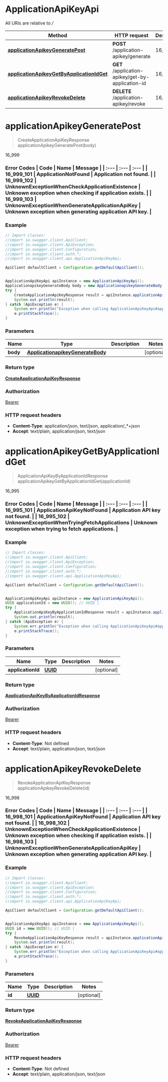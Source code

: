 # ApplicationApiKeyApi

All URIs are relative to */*

Method | HTTP request | Description
------------- | ------------- | -------------
[**applicationApikeyGeneratePost**](ApplicationApiKeyApi.md#applicationApikeyGeneratePost) | **POST** /application-apikey/generate | 16_999
[**applicationApikeyGetByApplicationIdGet**](ApplicationApiKeyApi.md#applicationApikeyGetByApplicationIdGet) | **GET** /application-apikey/get-by-application-id | 16_995
[**applicationApikeyRevokeDelete**](ApplicationApiKeyApi.md#applicationApikeyRevokeDelete) | **DELETE** /application-apikey/revoke | 16_998

<a name="applicationApikeyGeneratePost"></a>
# **applicationApikeyGeneratePost**
> CreateApplicationApiKeyResponse applicationApikeyGeneratePost(body)

16_999

### Error Codes  | Code | Name | Message |  | :--- | :--- | :--- |  | 16_999_101 | ApplicationNotFound | Application not found. |  | 16_999_102 | UnknownExceptionWhenCheckApplicationExistence | Unknown exception when checking if application exists. |  | 16_999_103 | UnknownExceptionWhenGenerateApplicationApiKey | Unknown exception when generating application API key. |

### Example
```java
// Import classes:
//import io.swagger.client.ApiClient;
//import io.swagger.client.ApiException;
//import io.swagger.client.Configuration;
//import io.swagger.client.auth.*;
//import io.swagger.client.api.ApplicationApiKeyApi;

ApiClient defaultClient = Configuration.getDefaultApiClient();


ApplicationApiKeyApi apiInstance = new ApplicationApiKeyApi();
ApplicationapikeyGenerateBody body = new ApplicationapikeyGenerateBody(); // ApplicationapikeyGenerateBody | 
try {
    CreateApplicationApiKeyResponse result = apiInstance.applicationApikeyGeneratePost(body);
    System.out.println(result);
} catch (ApiException e) {
    System.err.println("Exception when calling ApplicationApiKeyApi#applicationApikeyGeneratePost");
    e.printStackTrace();
}
```

### Parameters

Name | Type | Description  | Notes
------------- | ------------- | ------------- | -------------
 **body** | [**ApplicationapikeyGenerateBody**](ApplicationapikeyGenerateBody.md)|  | [optional]

### Return type

[**CreateApplicationApiKeyResponse**](CreateApplicationApiKeyResponse.md)

### Authorization

[Bearer](../README.md#Bearer)

### HTTP request headers

 - **Content-Type**: application/json, text/json, application/_*+json
 - **Accept**: text/plain, application/json, text/json

<a name="applicationApikeyGetByApplicationIdGet"></a>
# **applicationApikeyGetByApplicationIdGet**
> ApplicationApiKeyByApplicationIdResponse applicationApikeyGetByApplicationIdGet(applicationId)

16_995

### Error Codes  | Code | Name | Message |  | :--- | :--- | :--- |  | 16_995_101 | ApplicationApiKeyNotFound | Application API key not found. |  | 16_995_102 | UnknownExceptionWhenTryingFetchApplications | Unknown exception when trying to fetch applications. |

### Example
```java
// Import classes:
//import io.swagger.client.ApiClient;
//import io.swagger.client.ApiException;
//import io.swagger.client.Configuration;
//import io.swagger.client.auth.*;
//import io.swagger.client.api.ApplicationApiKeyApi;

ApiClient defaultClient = Configuration.getDefaultApiClient();


ApplicationApiKeyApi apiInstance = new ApplicationApiKeyApi();
UUID applicationId = new UUID(); // UUID | 
try {
    ApplicationApiKeyByApplicationIdResponse result = apiInstance.applicationApikeyGetByApplicationIdGet(applicationId);
    System.out.println(result);
} catch (ApiException e) {
    System.err.println("Exception when calling ApplicationApiKeyApi#applicationApikeyGetByApplicationIdGet");
    e.printStackTrace();
}
```

### Parameters

Name | Type | Description  | Notes
------------- | ------------- | ------------- | -------------
 **applicationId** | [**UUID**](.md)|  | [optional]

### Return type

[**ApplicationApiKeyByApplicationIdResponse**](ApplicationApiKeyByApplicationIdResponse.md)

### Authorization

[Bearer](../README.md#Bearer)

### HTTP request headers

 - **Content-Type**: Not defined
 - **Accept**: text/plain, application/json, text/json

<a name="applicationApikeyRevokeDelete"></a>
# **applicationApikeyRevokeDelete**
> RevokeApplicationApiKeyResponse applicationApikeyRevokeDelete(id)

16_998

### Error Codes  | Code | Name | Message |  | :--- | :--- | :--- |  | 16_998_101 | ApplicationApiKeyNotFound | Application API key not found. |  | 16_998_102 | UnknownExceptionWhenCheckApplicationExistence | Unknown exception when checking if application exists. |  | 16_998_103 | UnknownExceptionWhenGenerateApplicationApiKey | Unknown exception when generating application API key. |

### Example
```java
// Import classes:
//import io.swagger.client.ApiClient;
//import io.swagger.client.ApiException;
//import io.swagger.client.Configuration;
//import io.swagger.client.auth.*;
//import io.swagger.client.api.ApplicationApiKeyApi;

ApiClient defaultClient = Configuration.getDefaultApiClient();


ApplicationApiKeyApi apiInstance = new ApplicationApiKeyApi();
UUID id = new UUID(); // UUID | 
try {
    RevokeApplicationApiKeyResponse result = apiInstance.applicationApikeyRevokeDelete(id);
    System.out.println(result);
} catch (ApiException e) {
    System.err.println("Exception when calling ApplicationApiKeyApi#applicationApikeyRevokeDelete");
    e.printStackTrace();
}
```

### Parameters

Name | Type | Description  | Notes
------------- | ------------- | ------------- | -------------
 **id** | [**UUID**](.md)|  | [optional]

### Return type

[**RevokeApplicationApiKeyResponse**](RevokeApplicationApiKeyResponse.md)

### Authorization

[Bearer](../README.md#Bearer)

### HTTP request headers

 - **Content-Type**: Not defined
 - **Accept**: text/plain, application/json, text/json

